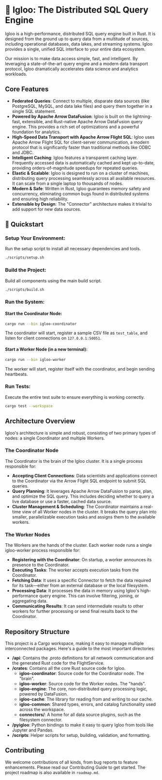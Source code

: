 # 🍙 Igloo: The Distributed SQL Query Engine

Igloo is a high-performance, distributed SQL query engine built in Rust. It is designed from the ground up to query data from a multitude of sources, including operational databases, data lakes, and streaming systems. Igloo provides a single, unified SQL interface to your entire data ecosystem.

Our mission is to make data access simple, fast, and intelligent. By leveraging a state-of-the-art query engine and a modern data transport protocol, Igloo dramatically accelerates data science and analytics workloads.

## Core Features
- **Federated Queries**: Connect to multiple, disparate data sources (like PostgreSQL, MySQL, and data lake files) and query them together in a single SQL statement.
- **Powered by Apache Arrow DataFusion**: Igloo is built on the lightning-fast, extensible, and Rust-native Apache Arrow DataFusion query engine. This provides a rich set of optimizations and a powerful foundation for analytics.
- **High-Speed Data Transport with Apache Arrow Flight SQL**: Igloo uses Apache Arrow Flight SQL for client-server communication, a modern protocol that is significantly faster than traditional methods like ODBC and JDBC.
- **Intelligent Caching**: Igloo features a transparent caching layer. Frequently accessed data is automatically cached and kept up-to-date, providing orders-of-magnitude speedups for repeated queries.
- **Elastic & Scalable**: Igloo is designed to run on a cluster of machines, distributing query processing seamlessly across all available resources. It can scale from a single laptop to thousands of nodes.
- **Modern & Safe**: Written in Rust, Igloo guarantees memory safety and concurrency, eliminating common bugs found in distributed systems and ensuring high reliability.
- **Extensible by Design**: The "Connector" architecture makes it trivial to add support for new data sources.

## 🚀 Quickstart
### Setup Your Environment:
Run the setup script to install all necessary dependencies and tools.

```bash
./scripts/setup.sh
```

### Build the Project:
Build all components using the main build script.

```bash
./scripts/build.sh
```

### Run the System:
#### Start the Coordinator Node:
```bash
cargo run --bin igloo-coordinator
```
The coordinator will start, register a sample CSV file as `test_table`, and listen for client connections on `127.0.0.1:50051`.

#### Start a Worker Node (in a new terminal):
```bash
cargo run --bin igloo-worker
```
The worker will start, register itself with the coordinator, and begin sending heartbeats.

### Run Tests:
Execute the entire test suite to ensure everything is working correctly.

```bash
cargo test --workspace
```

## Architecture Overview
Igloo's architecture is simple and robust, consisting of two primary types of nodes: a single Coordinator and multiple Workers.

### The Coordinator Node
The Coordinator is the brain of the Igloo cluster. It is a single process responsible for:
- **Accepting Client Connections**: Data scientists and applications connect to the Coordinator via the Arrow Flight SQL endpoint to submit SQL queries.
- **Query Planning**: It leverages Apache Arrow DataFusion to parse, plan, and optimize the SQL query. This includes deciding whether to query a live database or use a faster, cached data source.
- **Cluster Management & Scheduling**: The Coordinator maintains a real-time view of all Worker nodes in the cluster. It breaks the query plan into smaller, parallelizable execution tasks and assigns them to the available workers.

### The Worker Nodes
The Workers are the hands of the cluster. Each worker node runs a single igloo-worker process responsible for:
- **Registering with the Coordinator**: On startup, a worker announces its presence to the Coordinator.
- **Executing Tasks**: The worker accepts execution tasks from the Coordinator.
- **Fetching Data**: It uses a specific Connector to fetch the data required for its task—either from an external database or the local filesystem.
- **Processing Data**: It processes the data in memory using Igloo's high-performance query engine. This can involve filtering, joining, or aggregating data.
- **Communicating Results**: It can send intermediate results to other workers for further processing or send final results back to the Coordinator.

## Repository Structure
This project is a Cargo workspace, making it easy to manage multiple interconnected packages. Here's a guide to the most important directories:
- **/api**: Contains the .proto definitions for all network communication and the generated Rust code for the FlightService.
- **/crates**: Contains all the core Rust source code for Igloo.
  - **igloo-coordinator**: Source code for the Coordinator node. The "brain".
  - **igloo-worker**: Source code for the Worker nodes. The "hands".
  - **igloo-engine**: The core, non-distributed query processing logic, powered by DataFusion.
  - **igloo-cache**: The library for reading from and writing to our cache.
  - **igloo-common**: Shared types, errors, and catalog functionality used across the workspace.
  - **connectors/**: A home for all data source plugins, such as the filesystem connector.
- **/pyigloo**: Python bindings to make it easy to query Igloo from tools like Jupyter and Pandas.
- **/scripts**: Helper scripts for setup, building, validation, and formatting.

## Contributing
We welcome contributions of all kinds, from bug reports to feature enhancements. Please read our Contributing Guide to get started. The project roadmap is also available in `roadmap.md`.
